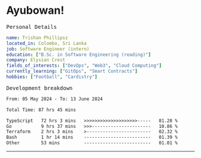 # Ayubowan!

<samp>Personal Details</samp>

```yaml
name: Trishan Phillipsz
located_in: Colombo, Sri Lanka
job: Software Engineer (intern)
education: ["B.Sc. in Software Engineering (reading)"]
company: Elysian Crest
fields_of_interests: ["DevOps", "Web3", "Cloud Computing"]
currently_learning: ["GitOps", "Smart Contracts"]
hobbies: ["Football", "Cardistry"]
```

<samp>Development breakdown</samp>

<!--START_SECTION:waka-->

```txt
From: 05 May 2024 - To: 13 June 2024

Total Time: 87 hrs 45 mins

TypeScript   72 hrs 3 mins   >>>>>>>>>>>>>>>>>>>>-----   81.28 %
Go           9 hrs 37 mins   >>>----------------------   10.86 %
Terraform    2 hrs 3 mins    >------------------------   02.32 %
Bash         1 hr 14 mins    -------------------------   01.39 %
Other        53 mins         -------------------------   01.01 %
```

<!--END_SECTION:waka-->

---
